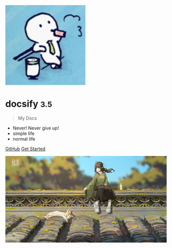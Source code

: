 <!-- _coverpage.md -->

![logo](_media/icon.svg)

# docsify <small>3.5</small>

> My Docs

- Never! Never give up!
- simple life
- normal life


[GitHub](https://github.com/renalio)
[Get Started](/README)

<!-- 背景图片 -->

![](_media/bg.jpg)
